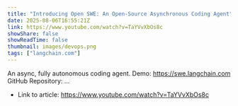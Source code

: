 ```yaml
---
title: "Introducing Open SWE: An Open-Source Asynchronous Coding Agent"
date: 2025-08-06T16:55:21Z
link: https://www.youtube.com/watch?v=TaYVvXbOs8c
showShare: false
showReadTime: false
thumbnail: images/devops.png
tags: ["langchain.com"]
---
```

An async, fully autonomous coding agent. Demo: https://swe.langchain.com GitHub Repository: ...

- Link to article: https://www.youtube.com/watch?v=TaYVvXbOs8c